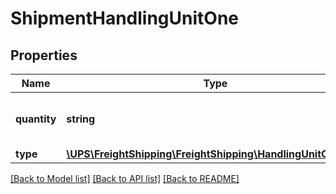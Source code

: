 # ShipmentHandlingUnitOne

## Properties
Name | Type | Description | Notes
------------ | ------------- | ------------- | -------------
**quantity** | **string** | Quantity of the handling unit. | 
**type** | [**\UPS\FreightShipping\FreightShipping\HandlingUnitOneType**](HandlingUnitOneType.md) |  | 

[[Back to Model list]](../../README.md#documentation-for-models) [[Back to API list]](../../README.md#documentation-for-api-endpoints) [[Back to README]](../../README.md)

